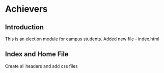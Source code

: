 # Achievers
## Introduction
This is an election module for campus students.
Added new file - index.html

## Index and Home File
Create all headers and add css files
